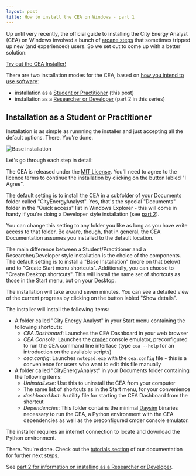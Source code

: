 ```yaml
---
layout: post
title: How to install the CEA on Windows - part 1
---
```


Up until very recently, the official guide to installing the City Energy Analyst (CEA) on Windows involved a bunch of [arcane steps](https://city-energy-analyst.readthedocs.io/en/latest/installation-on-windows-manual.html) that sometimes tripped up new (and experienced) users. So we set out to come up with a better solution:

[Try out the CEA Installer!](https://cityenergyanalyst.com/tryit)

There are two installation modes for the CEA, based on [how you intend to use software](https://city-energy-analyst.readthedocs.io/en/latest/user-personas.html):

- installation as a [Student or Practitioner](#installation-as-a-student-or-practitioner) (this post)
- installation as a [Researcher or Developer](/installing-cea-on-windows-part-2) (part 2 in this series)

## Installation as a Student or Practitioner

Installation is as simple as runnning the installer and just accepting all the default options. There. You're done.

![Base installation]({{site.url}}/images/2019-05-15-installing-cea-on-windows/cea-base-installation.gif)

Let's go through each step in detail:

The CEA is released under the [MIT License](https://en.wikipedia.org/wiki/MIT_License). You'll need to agree to the licence terms to continue the installation by clicking on the button labled "I Agree".

The default setting is to install the CEA in a subfolder of your Documents folder called "CityEnergyAnalyst". Yes, that's the special "Documents" folder in the "Quick access" list in Windows Explorer - this will come in handy if you're doing a Developer style installation (see [part 2](/installing-cea-on-windows-part-2)).

You can change this setting to any folder you like as long as you have write access to that folder. Be aware, though, that in general, the CEA Documentation assumes you installed to the default location.

The main difference between a Student/Practitioner and a Researcher/Developer style installation is the choice of the components. The default setting is to install a "Base Installation" (more on that below) and to "Create Start menu shortcuts". Additionally, you can choose to "Create Desktop shortcuts". This will install the same set of shortcuts as those in the Start menu, but on your Desktop.

The installation will take around seven minutes. You can see a detailed view of the current progress by clicking on the button labled "Show details".

The installer will install the following items:

- A folder called "City Energy Analyst" in your Start menu containing the following shortcuts:
  - _CEA Dashboard_: Launches the CEA Dashboard in your web browser
  - _CEA Console_: Launches the [cmder](https://cmder.net/) console emulator, preconfigured to run the CEA command line interface (type `cea --help` for an introduction on the available scripts)
  - _cea.config_: Launches `notepad.exe` with the `cea.config` file - this is a convenience for users who want to edit this file manually
- A folder called "CityEnergyAnalyst" in your Documents folder containing the following items:
  - _Uninstall.exe_: Use this to uninstall the CEA from your computer
  - The same list of shortcuts as in the Start menu, for your convenience
  - _dashboard.bat_: A utility file for starting the CEA Dashboard from the shortcut
  - _Dependencies_: This folder contains the minimal [Daysim](http://daysim.ning.com/) binaries necessary to run the CEA, a Python environment with the CEA dependencies as well as the preconfigured cmder console emulator.

The installer requires an internet connection to locate and download the Python environment.

There. You're done. Check out the [tutorials section](https://city-energy-analyst.readthedocs.io/en/latest/tutorials.html) of our documentation for further next steps.

See [part 2 for information on installing as a Researcher or Developer](/installing-cea-on-windows-part-2).